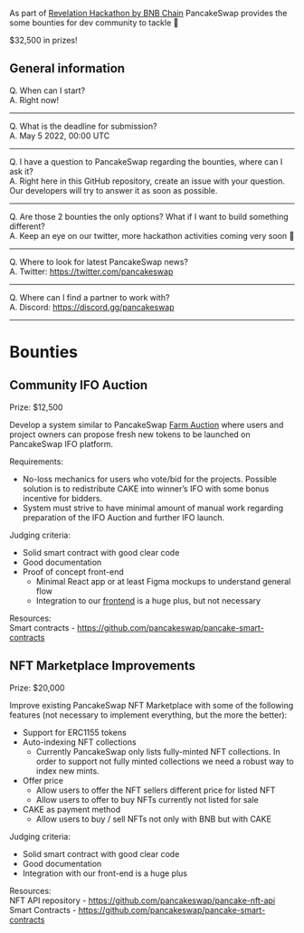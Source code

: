 As part of [Revelation Hackathon by BNB Chain](https://www.bnbchain.world/en/revelation-hackathon) PancakeSwap provides the some bounties for dev community to tackle 💪

$32,500 in prizes!

## General information

Q. When can I start?  
A. Right now!

---

Q. What is the deadline for submission?  
A. May 5 2022, 00:00 UTC

---

Q. I have a question to PancakeSwap regarding the bounties, where can I ask it?  
A. Right here in this GitHub repository, create an issue with your question. Our developers will try to answer it as soon as possible.

---

Q. Are those 2 bounties the only options? What if I want to build something different?  
A. Keep an eye on our twitter, more hackathon activities coming very soon 👀

---

Q. Where to look for latest PancakeSwap news?  
A. Twitter: https://twitter.com/pancakeswap

---

Q. Where can I find a partner to work with?  
A. Discord: https://discord.gg/pancakeswap

---

# Bounties

## Community IFO Auction

Prize: $12,500

Develop a system similar to PancakeSwap [Farm Auction](https://pancakeswap.finance/farms/auction) where users and project owners can propose fresh new tokens to be launched on PancakeSwap IFO platform.

Requirements:

- No-loss mechanics for users who vote/bid for the projects. Possible solution is to redistribute CAKE into winner’s IFO with some bonus incentive for bidders.
- System must strive to have minimal amount of manual work regarding preparation of the IFO Auction and further IFO launch.

Judging criteria:

- Solid smart contract with good clear code
- Good documentation
- Proof of concept front-end
  - Minimal React app or at least Figma mockups to understand general flow
  - Integration to our [frontend](https://github.com/pancakeswap/pancake-frontend) is a huge plus, but not necessary

Resources:  
Smart contracts - https://github.com/pancakeswap/pancake-smart-contracts

## NFT Marketplace Improvements

Prize: $20,000

Improve existing PancakeSwap NFT Marketplace with some of the following features (not necessary to implement everything, but the more the better):

- Support for ERC1155 tokens
- Auto-indexing NFT collections
  - Currently PancakeSwap only lists fully-minted NFT collections. In order to support not fully minted collections we need a robust way to index new mints.
- Offer price
  - Allow users to offer the NFT sellers different price for listed NFT
  - Allow users to offer to buy NFTs currently not listed for sale
- CAKE as payment method
  - Allow users to buy / sell NFTs not only with BNB but with CAKE

Judging criteria:

- Solid smart contract with good clear code
- Good documentation
- Integration with our front-end is a huge plus

Resources:  
NFT API repository - https://github.com/pancakeswap/pancake-nft-api  
Smart Contracts - https://github.com/pancakeswap/pancake-smart-contracts
